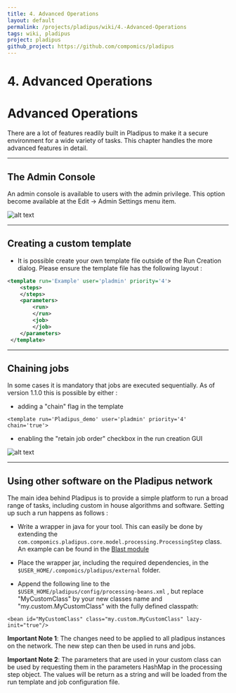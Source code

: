 ```yaml
---
title: 4. Advanced Operations
layout: default
permalink: /projects/pladipus/wiki/4.-Advanced-Operations
tags: wiki, pladipus
project: pladipus
github_project: https://github.com/compomics/pladipus
---
```


# 4. Advanced Operations
# Advanced Operations

There are a lot of features readily built in Pladipus to make it a secure environment for a wide variety of tasks. This chapter handles the more advanced features in detail.

----

## The Admin Console

An admin console is available to users with the admin privilege. This option become available at the Edit -> Admin Settings menu item.

![alt text](https://github.com/compomics/pladipus/wiki/Administration_Console.png)

----

## Creating a custom template 

* It is possible create your own template file outside of the Run Creation dialog. Please ensure the template file has the following layout : 

```xml
<template run='Example' user='pladmin' priority='4'>
 	<steps>
  	</steps> 
 	<parameters>
 		<run>
 		</run>
   		<job>
 		</job>
 	</parameters>
 </template> 
```

----

## Chaining jobs

In some cases it is mandatory that jobs are executed sequentially. As of version 1.1.0 this is possible by either : 

* adding a "chain" flag in the template
```
<template run='Pladipus_demo' user='pladmin' priority='4' chain='true'>
```
* enabling the "retain job order" checkbox in the run creation GUI

 ![alt text](https://github.com/compomics/pladipus/wiki/Chain_Jobs.png)

----

## Using other software on the Pladipus network

The main idea behind Pladipus is to provide a simple platform to run a broad range of tasks, including custom in house algorithms and software. Setting up such a run happens as follows : 

* Write a wrapper in java for your tool. This can easily be done by extending the `com.compomics.pladipus.core.model.processing.ProcessingStep` class. An example can be found in the [Blast module](https://github.com/compomics/pladipus/blob/master/Pladipus-blast/src/main/java/com/compomics/pladipus/blast/BlastStep.java)

* Place the wrapper jar, including the required dependencies, in the `$USER_HOME/.compomics/pladipus/external` folder. 

* Append the following line to the `$USER_HOME/pladipus/config/processing-beans.xml` , but replace "MyCustomClass" by your new classes name and "my.custom.MyCustomClass" with the fully defined classpath: 

 `<bean id="MyCustomClass" class="my.custom.MyCustomClass" lazy-init="true"/>`

<b> Important Note 1</b>: The changes need to be applied to all pladipus instances on the network. The new step can then be used in runs and jobs.

<b> Important Note 2</b>: The parameters that are used in your custom class can be used by requesting them in the parameters HashMap in the processing step object. The values will be return as a string and will be loaded from the run template and job configuration file.



